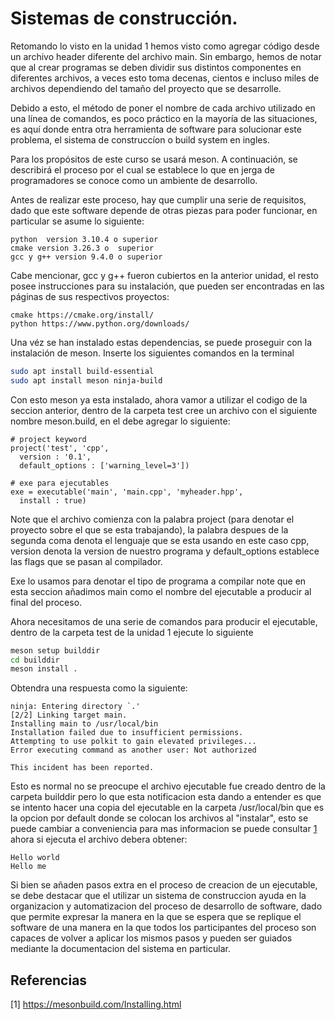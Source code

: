 # Sistemas de construcción.
Retomando lo visto en la unidad 1 hemos visto como agregar código desde un archivo header diferente del archivo main.
Sin embargo, hemos de notar que al crear programas se deben dividir sus distintos componentes en diferentes archivos,
a veces esto toma decenas, cientos e incluso miles de archivos dependiendo del tamaño del proyecto que se desarrolle.

Debido a esto, el método de poner el nombre de cada archivo utilizado en una línea de comandos, es poco práctico en la mayoría
de las situaciones, es aquí donde entra otra herramienta de software para solucionar este problema, el sistema de construccíon o
build system en ingles.

Para los propósitos de este curso se usará meson. A continuación, se describirá el proceso por el cual se establece lo que en
jerga de programadores se conoce como un ambiente de desarrollo.

Antes de realizar este proceso, hay que cumplir una serie de requisitos, dado que este software depende de otras piezas para poder funcionar, en particular se asume lo siguiente:

```
python  version 3.10.4 o superior
cmake version 3.26.3 o  superior
gcc y g++ version 9.4.0 o superior
```
Cabe mencionar, gcc y g++ fueron cubiertos en la anterior unidad, el resto posee instrucciones para su instalación, que pueden ser encontradas en las páginas de sus respectivos proyectos:

```
cmake https://cmake.org/install/
python https://www.python.org/downloads/

```

Una véz se han instalado estas dependencias, se puede proseguir con la instalación de meson.
Inserte los siguientes comandos en la terminal
```bash
sudo apt install build-essential
sudo apt install meson ninja-build
```
Con esto meson ya esta instalado, ahora vamor a utilizar el codigo de la seccion anterior, dentro de la carpeta test cree un archivo con el siguiente nombre meson.build, en el debe agregar lo siguiente:
```meson
# project keyword
project('test', 'cpp',
  version : '0.1',
  default_options : ['warning_level=3'])

# exe para ejecutables
exe = executable('main', 'main.cpp', 'myheader.hpp',
  install : true)
```
Note que el archivo comienza con la palabra project (para denotar el proyecto sobre el que se esta trabajando), la palabra despues de la segunda coma denota el lenguaje que se esta usando en este caso cpp, version denota la version de nuestro programa y default_options establece las flags que se pasan al compilador.

Exe lo usamos para denotar el tipo de programa a compilar note que en esta seccion añadimos main
como el nombre del ejecutable a producir al final del proceso.

Ahora necesitamos de una serie de comandos para producir el ejecutable, dentro de la carpeta test de la unidad 1 ejecute lo siguiente

```bash
meson setup builddir
cd builddir
meson install .
```

Obtendra una respuesta como la siguiente:

```
ninja: Entering directory `.'
[2/2] Linking target main.
Installing main to /usr/local/bin
Installation failed due to insufficient permissions.
Attempting to use polkit to gain elevated privileges...
Error executing command as another user: Not authorized

This incident has been reported.
```
Esto es normal no se preocupe el archivo ejecutable fue creado dentro de la carpeta builddir pero lo que esta notificacion esta dando a entender es que se intento hacer una copia del ejecutable en la carpeta /usr/local/bin que es la opcion por default donde se colocan los archivos al "instalar", esto se puede cambiar a conveniencia para mas informacion se puede consultar [1](1) ahora si ejecuta el archivo debera obtener:
```
Hello world
Hello me
```
Si bien se añaden pasos extra en el proceso de creacion de un ejecutable, se debe destacar que el utilizar un sistema de construccion ayuda en la organizacion y automatizacion del proceso de desarrollo de software, dado que permite expresar la manera en la que se espera que se replique el software de una manera en la que todos los participantes del proceso son capaces de volver a aplicar los mismos pasos y pueden ser guiados mediante la documentacion del sistema en particular.

## Referencias
<a id="1">[1]</a>
https://mesonbuild.com/Installing.html
